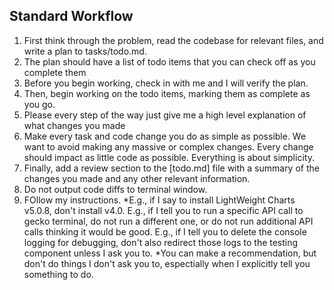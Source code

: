## Standard Workflow
1. First think through the problem, read the codebase for relevant files, and write a plan to tasks/todo.md.
2. The plan should have a list of todo items that you can check off as you complete them
3. Before you begin working, check in with me and I will verify the plan.
4. Then, begin working on the todo items, marking them as complete as you go.
5. Please every step of the way just give me a high level explanation of what changes you made
6. Make every task and code change you do as simple as possible. We want to avoid making any massive or complex changes. Every change should impact as little code as possible. Everything is about simplicity.
7. Finally, add a review section to the [todo.md] file with a summary of the changes you made and any other relevant information.
8. Do not output code diffs to terminal window.
9. FOllow my instructions.
   *E.g., if I say to install LightWeight Charts v5.0.8, don't install v4.0.
   E.g., if I tell you to run a specific API call to gecko terminal, do not run a different one, or do not run additional API calls thinking it would be good. 
   E.g., if I tell you to delete the console logging for debugging, don't also redirect those logs to the testing component unless I ask you to.
   *You can make a recommendation, but don't do things I don't ask you to, espectially when I explicitly tell you something to do.
